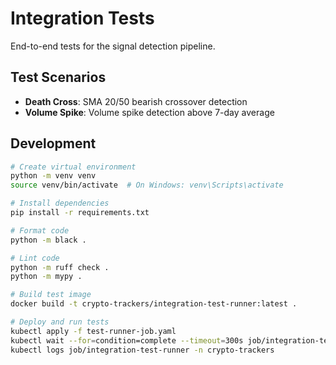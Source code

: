 # Integration Tests

End-to-end tests for the signal detection pipeline.

## Test Scenarios

- **Death Cross**: SMA 20/50 bearish crossover detection  
- **Volume Spike**: Volume spike detection above 7-day average

## Development

```bash
# Create virtual environment
python -m venv venv
source venv/bin/activate  # On Windows: venv\Scripts\activate

# Install dependencies
pip install -r requirements.txt

# Format code
python -m black .

# Lint code
python -m ruff check .
python -m mypy .

# Build test image
docker build -t crypto-trackers/integration-test-runner:latest .

# Deploy and run tests
kubectl apply -f test-runner-job.yaml
kubectl wait --for=condition=complete --timeout=300s job/integration-test-runner -n crypto-trackers
kubectl logs job/integration-test-runner -n crypto-trackers
```